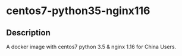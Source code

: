 
# centos7-python35-nginx116

## Description

A docker image with centos7 python 3.5 & nginx 1.16 for China Users.


